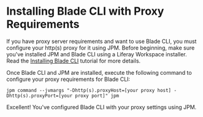 # Installing Blade CLI with Proxy Requirements [](id=setting-blade-cli-proxy-requirments)

If you have proxy server requirements and want to use Blade CLI, you must
configure your http(s) proxy for it using JPM. Before beginning, make sure
you've installed JPM and Blade CLI using a Liferay Workspace installer. Read the
[Installing Blade CLI](/develop/tutorials/-/knowledge_base/7-1/installing-blade-cli)
tutorial for more details.

Once Blade CLI and JPM are installed, execute the following command to configure
your proxy requirements for Blade CLI:

    jpm command --jvmargs "-Dhttp(s).proxyHost=[your proxy host] -Dhttp(s).proxyPort=[your proxy port]" jpm

Excellent! You've configured Blade CLI with your proxy settings using JPM.
